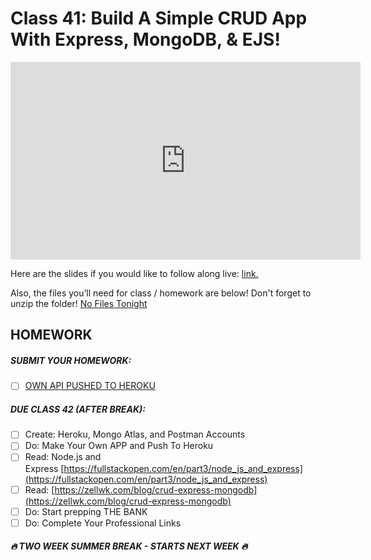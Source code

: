 # Class 41: Build A Simple CRUD App With Express, MongoDB, & EJS!

<iframe width="560" height="316" src="https://www.youtube.com/embed/LHf_STV_rLE" title="Build A Simple CRUD App With Express, MongoDB, & EJS! (class 41) - #100Devs" frameborder="0" allow="accelerometer; autoplay; clipboard-write; encrypted-media; gyroscope; picture-in-picture" allowfullscreen></iframe>

Here are the slides if you would like to follow along live: [link.](https://slides.com/leonnoel/100devs2-express-crud-cohort-2)

Also, the files you’ll need for class / homework are below! Don't forget to unzip the folder! [No Files Tonight](https://100devsfollowalong.netlify.app/classes/class-41.html)


## HOMEWORK

##### SUBMIT YOUR HOMEWORK:  
- [ ] [OWN API PUSHED TO HEROKU](https://forms.gle/zia8G1FSugXCsVLk9)

##### DUE CLASS 42 (AFTER BREAK):

- [ ]   Create: Heroku, Mongo Atlas, and Postman Accounts
- [ ]   Do: Make Your Own APP and Push To Heroku
- [ ]   Read: Node.js and Express [https://fullstackopen.com/en/part3/node_js_and_express](https://fullstackopen.com/en/part3/node_js_and_express)
- [ ]   Read: [https://zellwk.com/blog/crud-express-mongodb](https://zellwk.com/blog/crud-express-mongodb)
- [ ]   Do: Start prepping THE BANK
- [ ]   Do: Complete Your Professional Links

##### 🔥 TWO WEEK SUMMER BREAK - STARTS NEXT WEEK 🔥